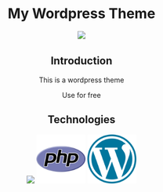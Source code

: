 <h1 align="center"> My Wordpress Theme </h1>
<p align="center">
<img src="https://user-images.githubusercontent.com/113167691/200876355-09746606-5488-4867-92ee-3ccaffbf211a.png">
<p>
<h2 align="center"> Introduction </h2>
<p align="center"> This is a wordpress theme <p>
<p align="center"> Use for free <p>

<h2 align="center">Technologies </h2>
<p align="center"><img width="100px" height="auto" src="css-3/php.png"> <img width="100px" height="auto" src="img/php.png">  <img width="100px" height="auto" src="img/wordpress.png"></p>
